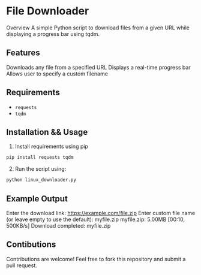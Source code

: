 # File Downloader
Overview
A simple Python script to download files from a given URL while displaying a progress bar using tqdm.

## Features
Downloads any file from a specified URL
Displays a real-time progress bar
Allows user to specify a custom filename

## Requirements
- `requests`
- `tqdm`

## Installation && Usage
1. Install requirements using pip

```bash
pip install requests tqdm
```
2. Run the script using:
```bash
python linux_downloader.py
```

## Example Output
Enter the download link: https://example.com/file.zip
Enter custom file name (or leave empty to use the default): myfile.zip
myfile.zip: 5.00MB [00:10, 500KB/s]
Download completed: myfile.zip

## Contibutions
Contributions are welcome! Feel free to fork this repository and submit a pull request.

